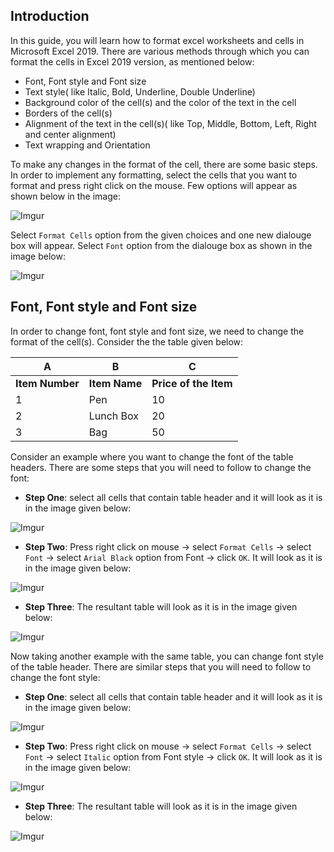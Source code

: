 ## Introduction
In this guide, you will learn how to format excel worksheets and cells in Microsoft Excel 2019. There are various methods through which you can format the cells in Excel 2019 version, as mentioned below:

- Font, Font style and Font size
- Text style( like Italic, Bold, Underline, Double Underline)
- Background color of the cell(s) and the color of the text in the cell
- Borders of the cell(s)
- Alignment of the text in the cell(s)( like Top, Middle, Bottom, Left, Right and center alignment)
- Text wrapping and Orientation

To make any changes in the format of the cell, there are some basic steps. In order to implement any formatting, select the cells that you want to format and press right click on the mouse. Few options will appear as shown below in the image:

![Imgur](https://i.imgur.com/Yxdfkkw.png)

Select `Format Cells` option from the given choices and one new dialouge box will appear. Select `Font` option from the dialouge box as shown in the image below:

![Imgur](https://i.imgur.com/E6HFkD1.png)


## Font, Font style and Font size
In order to change font, font style and font size, we need to change the format of the cell(s). Consider the the table given below:

| A | B | C |
| --- | --- | --- |
| **Item Number** | **Item Name** | **Price of the Item** |
| 1 | Pen | 10 |
| 2 | Lunch Box | 20 |
| 3 | Bag | 50 |


Consider an example where you want to change the font of the table headers. There are some steps that you will need to follow to change the font:

- **Step One**: select all cells that contain table header and it will look as it is in the image given below:

![Imgur](https://i.imgur.com/hAiGJ2O.png)

- **Step Two**: Press right click on mouse -> select `Format Cells` -> select `Font` -> select `Arial Black` option from Font -> click `OK`. It will look as it is in the image given below:

![Imgur](https://i.imgur.com/lcS3L3h.png)

- **Step Three**: The resultant table will look as it is in the image given below:

![Imgur](https://i.imgur.com/YF5OCK5.png)

Now taking another example with the same table, you can change font style of the table header. There are similar steps that you will need to follow to change the font style: 

- **Step One**: select all cells that contain table header and it will look as it is in the image given below:

![Imgur](https://i.imgur.com/pD0SHMq.png)

- **Step Two**: Press right click on mouse -> select `Format Cells` -> select `Font` -> select `Italic` option from Font style -> click `OK`. It will look as it is in the image given below:

![Imgur](https://i.imgur.com/rMHLueS.png)

- **Step Three**: The resultant table will look as it is in the image given below:

![Imgur](https://i.imgur.com/22Uxbt4.png)










